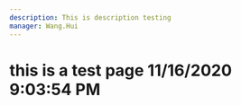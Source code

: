 ```yaml
---
description: This is description testing
manager: Wang.Hui
---
```

# this is a test page 11/16/2020 9:03:54 PM
